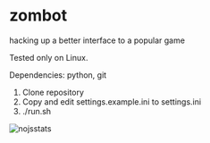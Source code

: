 zombot
======

hacking up a better interface to a popular game

Tested only on Linux.

Dependencies: python, git

1. Clone repository
2. Copy and edit settings.example.ini to settings.ini
3. ./run.sh

![nojsstats](https://nojsstats.appspot.com/UA-37692514-1/zombot "nojsstats")
